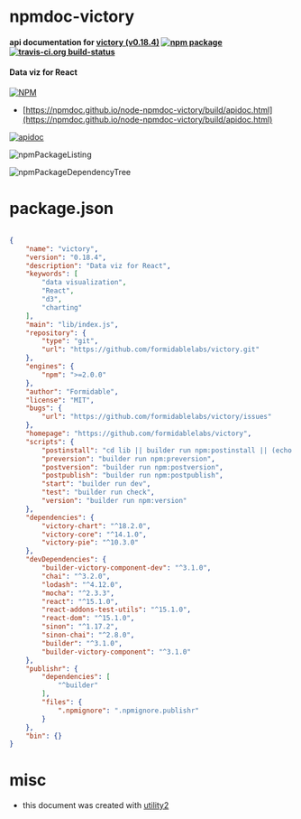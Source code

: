 # npmdoc-victory

#### api documentation for  [victory (v0.18.4)](https://github.com/formidablelabs/victory)  [![npm package](https://img.shields.io/npm/v/npmdoc-victory.svg?style=flat-square)](https://www.npmjs.org/package/npmdoc-victory) [![travis-ci.org build-status](https://api.travis-ci.org/npmdoc/node-npmdoc-victory.svg)](https://travis-ci.org/npmdoc/node-npmdoc-victory)

#### Data viz for React

[![NPM](https://nodei.co/npm/victory.png?downloads=true&downloadRank=true&stars=true)](https://www.npmjs.com/package/victory)

- [https://npmdoc.github.io/node-npmdoc-victory/build/apidoc.html](https://npmdoc.github.io/node-npmdoc-victory/build/apidoc.html)

[![apidoc](https://npmdoc.github.io/node-npmdoc-victory/build/screenCapture.buildCi.browser.%252Ftmp%252Fbuild%252Fapidoc.html.png)](https://npmdoc.github.io/node-npmdoc-victory/build/apidoc.html)

![npmPackageListing](https://npmdoc.github.io/node-npmdoc-victory/build/screenCapture.npmPackageListing.svg)

![npmPackageDependencyTree](https://npmdoc.github.io/node-npmdoc-victory/build/screenCapture.npmPackageDependencyTree.svg)



# package.json

```json

{
    "name": "victory",
    "version": "0.18.4",
    "description": "Data viz for React",
    "keywords": [
        "data visualization",
        "React",
        "d3",
        "charting"
    ],
    "main": "lib/index.js",
    "repository": {
        "type": "git",
        "url": "https://github.com/formidablelabs/victory.git"
    },
    "engines": {
        "npm": ">=2.0.0"
    },
    "author": "Formidable",
    "license": "MIT",
    "bugs": {
        "url": "https://github.com/formidablelabs/victory/issues"
    },
    "homepage": "https://github.com/formidablelabs/victory",
    "scripts": {
        "postinstall": "cd lib || builder run npm:postinstall || (echo 'POSTINSTALL FAILED: If using npm v2, please upgrade to npm v3. See bug https://github.com/FormidableLabs/builder/issues/35' && exit 1)",
        "preversion": "builder run npm:preversion",
        "postversion": "builder run npm:postversion",
        "postpublish": "builder run npm:postpublish",
        "start": "builder run dev",
        "test": "builder run check",
        "version": "builder run npm:version"
    },
    "dependencies": {
        "victory-chart": "^18.2.0",
        "victory-core": "^14.1.0",
        "victory-pie": "^10.3.0"
    },
    "devDependencies": {
        "builder-victory-component-dev": "^3.1.0",
        "chai": "^3.2.0",
        "lodash": "^4.12.0",
        "mocha": "^2.3.3",
        "react": "^15.1.0",
        "react-addons-test-utils": "^15.1.0",
        "react-dom": "^15.1.0",
        "sinon": "^1.17.2",
        "sinon-chai": "^2.8.0",
        "builder": "^3.1.0",
        "builder-victory-component": "^3.1.0"
    },
    "publishr": {
        "dependencies": [
            "^builder"
        ],
        "files": {
            ".npmignore": ".npmignore.publishr"
        }
    },
    "bin": {}
}
```



# misc
- this document was created with [utility2](https://github.com/kaizhu256/node-utility2)

